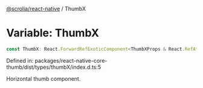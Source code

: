 [@scrolia/react-native](../README.md) / ThumbX

# Variable: ThumbX

```ts
const ThumbX: React.ForwardRefExoticComponent<ThumbXProps & React.RefAttributes<View>>;
```

Defined in: packages/react-native-core-thumb/dist/types/thumbX/index.d.ts:5

Horizontal thumb component.
